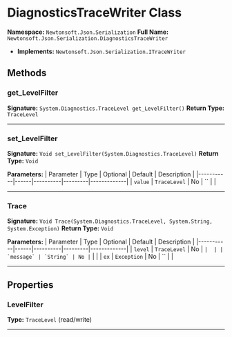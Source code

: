 # DiagnosticsTraceWriter Class

**Namespace:** `Newtonsoft.Json.Serialization`
**Full Name:** `Newtonsoft.Json.Serialization.DiagnosticsTraceWriter`
- **Implements:** `Newtonsoft.Json.Serialization.ITraceWriter`

## Methods

### get_LevelFilter

**Signature:** `System.Diagnostics.TraceLevel get_LevelFilter()`
**Return Type:** `TraceLevel`

---

### set_LevelFilter

**Signature:** `Void set_LevelFilter(System.Diagnostics.TraceLevel)`
**Return Type:** `Void`

**Parameters:**
| Parameter | Type | Optional | Default | Description |
|-----------|------|----------|---------|-------------|
| `value` | `TraceLevel` | No | `` |  |

---

### Trace

**Signature:** `Void Trace(System.Diagnostics.TraceLevel, System.String, System.Exception)`
**Return Type:** `Void`

**Parameters:**
| Parameter | Type | Optional | Default | Description |
|-----------|------|----------|---------|-------------|
| `level` | `TraceLevel` | No | `` |  |
| `message` | `String` | No | `` |  |
| `ex` | `Exception` | No | `` |  |

---

## Properties

### LevelFilter

**Type:** `TraceLevel` (read/write)

---